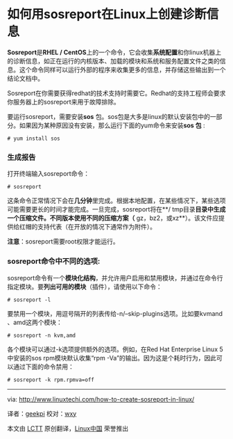 如何用sosreport在Linux上创建诊断信息
================================================================================
**Sosreport**是**RHEL / CentOS**上的一个命令，它会收集**系统配置**和你linux机器上的诊断信息，如正在运行的内核版本、加载的模块和系统和服务配置文件之类的信息。这个命令同样可以运行外部的程序来收集更多的信息，并存储这些输出到一个结论文档中。

Sosreport在你需要获得redhat的技术支持时需要它。Redhat的支持工程师会要求你服务器上的sosreport来用于故障排除。

要运行sosreport，需要安装**sos** 包。sos包是大多是linux的默认安装包中的一部分。如果因为某种原因没有安装，那么运行下面的yum命令来安装**sos 包** :

    # yum install sos 

### 生成报告 ###

打开终端输入sosreport命令：

    # sosreport 

这条命令正常情况下会在**几分钟**里完成。根据本地配置，在某些情况下，某些选项可能需要更长的时间才能完成。一旦完成，sosreport将在**/ tmp目录**目录中生成一个压缩文件。不同版本使用不同的压缩方案（** gz，bz2，或xz**）。该文件应提供给红帽的支持代表（在开放的情况下通常作为附件）。

**注意**：sosreport需要root权限才能运行。

### sosreport命令中不同的选项: ###

sosreport命令有一个**模块化结构**，并允许用户启用和禁用模块，并通过在命令行指定模块。要**列出可用的模块**（插件），请使用以下命令：

    # sosreport -l

要禁用一个模块，用逗号隔开的列表传给-n/–skip-plugins选项。比如要kvmand 、amd这两个模块：

    # sosreport -n kvm,amd

各个模块可以通过-k选项提供额外的选项。例如，在Red Hat Enterprise Linux 5中安装的sos rpm模块默认收集“rpm -Va”的输出。因为这是个耗时行为，因此可以通过下面的命令禁用：


    # sosreport -k rpm.rpmva=off 

--------------------------------------------------------------------------------

via: http://www.linuxtechi.com/how-to-create-sosreport-in-linux/

译者：[geekpi](https://github.com/geekpi) 校对：[wxy](https://github.com/wxy)

本文由 [LCTT](https://github.com/LCTT/TranslateProject) 原创翻译，[Linux中国](http://linux.cn/) 荣誉推出